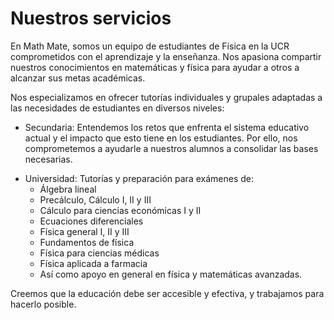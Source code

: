# Nuestros servicios

En Math Mate, somos un equipo de estudiantes de Física en la UCR comprometidos con el aprendizaje y la enseñanza. Nos apasiona compartir nuestros conocimientos en matemáticas y física para ayudar a otros a alcanzar sus metas académicas. 

Nos especializamos en ofrecer tutorías individuales y grupales adaptadas a las necesidades de estudiantes en diversos niveles:

* Secundaria: Entendemos los retos que enfrenta el sistema educativo actual y el impacto que esto tiene en los estudiantes. Por ello, nos comprometemos a ayudarle a nuestros alumnos a consolidar las bases necesarias.

<!--* Exámenes de admisión a universidades: Como estudiantes de la UCR, comprendemos a fondo el proceso de admisión. Para asegurar que afrontes los exámenes con confianza, ofrecemos preparación específica para:
    - PAA (Prueba de Aptitud Académica): Requisito esencial para la admisión a la UCR y la UNA, donde trabajamos en fortalecer habilidades de razonamiento verbal y matemático.
    - PHC (Prueba de Habilidades Cuantitativas): Preparación especializada para esta prueba que es requisito especial para el ingreso a ciertas carreras de la UCR.-->

* Universidad: Tutorías y preparación para exámenes de:
    - Álgebra lineal 
    - Precálculo, Cálculo I, II y III
    - Cálculo para ciencias económicas I y II
    - Ecuaciones diferenciales 
    - Física general I, II y III
    - Fundamentos de física 
    - Física para ciencias médicas
    - Física aplicada a farmacia
    - Así como apoyo en general en física y matemáticas avanzadas.

Creemos que la educación debe ser accesible y efectiva, y trabajamos para hacerlo posible.







